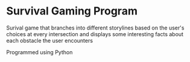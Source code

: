 # Survival Gaming Program
Surival game that branches into different storylines based on the user's choices at every intersection and displays some interesting facts about each obstacle the user encounters

Programmed using Python
